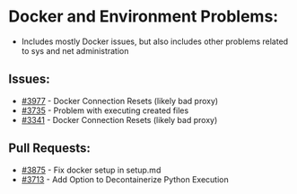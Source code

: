 # Docker and Environment Problems:
- Includes mostly Docker issues, but also includes other problems related to sys and net administration
## Issues:
- [#3977][3977] - Docker Connection Resets (likely bad proxy)
- [#3735][3735] - Problem with executing created files
- [#3341][3341] - Docker Connection Resets (likely bad proxy)

## Pull Requests:
- [#3875][3875] - Fix docker setup in setup.md
- [#3713][3713] - Add Option to Decontainerize Python Execution

[3341]:https://github.com/Significant-Gravitas/Auto-GPT/issues/3341
[3713]:https://github.com/Significant-Gravitas/Auto-GPT/pull/3713
[3735]:https://github.com/Significant-Gravitas/Auto-GPT/issues/3735
[3875]:https://github.com/Significant-Gravitas/Auto-GPT/pull/3875
[3977]:https://github.com/Significant-Gravitas/Auto-GPT/issues/3977